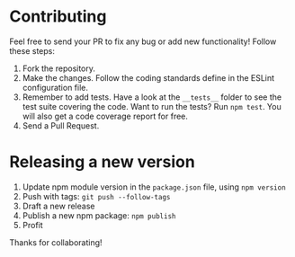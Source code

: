 # Contributing

Feel free to send your PR to fix any bug or add new functionality!
Follow these steps:

1. Fork the repository.
2. Make the changes. Follow the coding standards define in the ESLint configuration
   file.
3. Remember to add tests. Have a look at the `__tests__` folder to see the test
   suite covering the code. Want to run the tests? Run `npm test`. You will also get a code coverage report for free.
4. Send a Pull Request.

# Releasing a new version

1. Update npm module version in the `package.json` file, using `npm version`
2. Push with tags: `git push --follow-tags`
3. Draft a new release
4. Publish a new npm package: `npm publish`
5. Profit

Thanks for collaborating!
